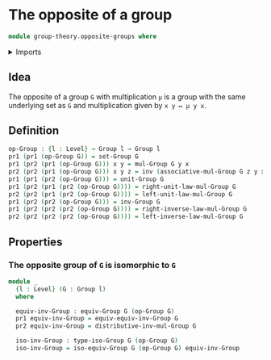# The opposite of a group

```agda
module group-theory.opposite-groups where
```

<details><summary>Imports</summary>

```agda
open import foundation.dependent-pair-types
open import foundation.identity-types
open import foundation.universe-levels

open import group-theory.groups
open import group-theory.isomorphisms-groups
```

</details>

## Idea

The opposite of a group `G` with multiplication `μ` is a group with the same
underlying set as `G` and multiplication given by `x y ↦ μ y x`.

## Definition

```agda
op-Group : {l : Level} → Group l → Group l
pr1 (pr1 (op-Group G)) = set-Group G
pr1 (pr2 (pr1 (op-Group G))) x y = mul-Group G y x
pr2 (pr2 (pr1 (op-Group G))) x y z = inv (associative-mul-Group G z y x)
pr1 (pr1 (pr2 (op-Group G))) = unit-Group G
pr1 (pr2 (pr1 (pr2 (op-Group G)))) = right-unit-law-mul-Group G
pr2 (pr2 (pr1 (pr2 (op-Group G)))) = left-unit-law-mul-Group G
pr1 (pr2 (pr2 (op-Group G))) = inv-Group G
pr1 (pr2 (pr2 (pr2 (op-Group G)))) = right-inverse-law-mul-Group G
pr2 (pr2 (pr2 (pr2 (op-Group G)))) = left-inverse-law-mul-Group G
```

## Properties

### The opposite group of `G` is isomorphic to `G`

```agda
module _
  {l : Level} (G : Group l)
  where

  equiv-inv-Group : equiv-Group G (op-Group G)
  pr1 equiv-inv-Group = equiv-equiv-inv-Group G
  pr2 equiv-inv-Group = distributive-inv-mul-Group G

  iso-inv-Group : type-iso-Group G (op-Group G)
  iso-inv-Group = iso-equiv-Group G (op-Group G) equiv-inv-Group
```

